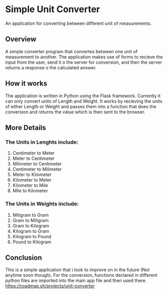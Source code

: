 # Simple Unit Converter 
An application for converting between different unit of measurements.

## Overview
A simple converter program that convertes between one unit of measurement to another. The application makes use of forms to recieve the input from the user, send it o the server for conversion, and then the server returns a response o the calculated answer.

## How it works 
The application is written in Python using the Flask framework. 
Currently it can only convert units of Length and Weight. 
It works by recieving the units of either Length or Weight and passes them into a function that does the conversion and returns the value which is then sent to the browser.

## More Details
### The Units in Lenghts include:  
1. Centimeter to Meter
2. Meter to Centimeter
3. Milimeter to Centimeter 
4. Centimeter to Milimeter
5. Meter to Kilometer
6. Kilometer to Meter
7. Kilometer to Mile
8. Mile to Kilometer

### The Units in Weights include: 
1. Miligram to Gram
2. Gram to Miligram
3. Gram to Kilogram 
4. Kilogram to Gram 
5. Kilogram to Pound
6. Pound to Kilogram

## Conclusion 
This is a simple application that i look to improve on in the future (Not anytime soon though). For the conversion, functions declared in different python files are imported into the main app file and then used there. 
https://roadmap.sh/projects/unit-converter
